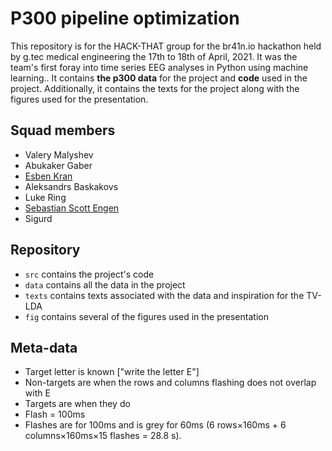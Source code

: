 # P300 pipeline optimization

This repository is for the HACK-THAT group for the br41n.io hackathon held by g.tec medical engineering the 17th to 18th of April, 2021. It was the team's first foray into time series EEG analyses in Python using machine learning..
It contains **the p300 data** for the project and **code** used in the project. Additionally, it contains the texts for the project along with the figures used for the presentation.

## Squad members

- Valery Malyshev
- Abukaker Gaber
- [Esben Kran](https://github.com/esbenkc)
- Aleksandrs Baskakovs
- Luke Ring
- [Sebastian Scott Engen](https://github.com/sebsebar)
- Sigurd 

## Repository

- `src` contains the project's code
- `data` contains all the data in the project
- `texts` contains texts associated with the data and inspiration for the TV-LDA
- `fig` contains several of the figures used in the presentation

## Meta-data
- Target letter is known ["write the letter E"]
- Non-targets are when the rows and columns flashing does not overlap with E
- Targets are when they do
- Flash = 100ms
- Flashes are for 100ms and is grey for 60ms (6 rows×160ms + 6 columns×160ms×15 flashes = 28.8 s).
